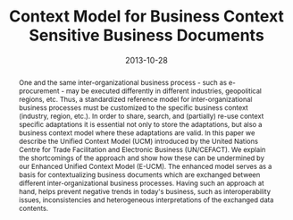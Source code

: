 ---
abstract: One and the same inter-organizational business process - such as e-procurement
  - may be executed differently in different industries, geopolitical regions, etc.
  Thus, a standardized reference model for inter-organizational business processes
  must be customized to the specific business context (industry, region, etc.). In
  order to share, search, and (partially) re-use context specific adaptations it is
  essential not only to store the adaptations, but also a business context model where
  these adaptations are valid. In this paper we describe the Unified Context Model
  (UCM) introduced by the United Nations Centre for Trade Facilitation and Electronic
  Business (UN/CEFACT). We explain the shortcomings of the approach and show how these
  can be undermined by our Enhanced Unified Context Model (E-UCM). The enhanced model
  serves as a basis for contextualizing business documents which are exchanged between
  different inter-organizational business processes. Having such an approach at hand,
  helps prevent negative trends in today's business, such as interoperability issues,
  inconsistencies and heterogeneous interpretations of the exchanged data contents.
authors:
- Danijel Novakovic
- Christian Huemer
- Christian Pichler
date: '2013-10-28'
featured: false
links:
- name: Publik
  url: https://publik.tuwien.ac.at/showentry.php?ID=220859&lang=2
publication: 'Poster: The Eighth International and Interdisciplinary Conference on
  Modeling and Using Context (CONTEXT''13), Annecy, France; 10-28-2013 - 11-01-2013;
  in: "Brézillon, P., Blackburn, P., Dapoigny, R. (eds.) CONTEXT 2013. LNCS (LNAI),
  vol. 8175, Springer, Heidelberg (2013)", (2013), ISBN: 978-3-642-40971-4; 336 -
  342'
publication_types:
- '1'
publishDate: '2013-10-28'
title: Context Model for Business Context Sensitive Business Documents
url_pdf: ''
---
